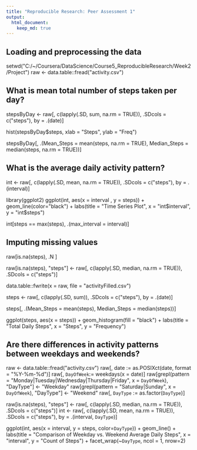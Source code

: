 ```yaml
---
title: "Reproducible Research: Peer Assessment 1"
output: 
  html_document:
    keep_md: true
---
```



## Loading and preprocessing the data
setwd("C:/~/Coursera/DataScience/Course5_ReproducibleResearch/Week2/Project")
raw <- data.table::fread("activity.csv")


## What is mean total number of steps taken per day?
stepsByDay <- raw[, c(lapply(.SD, sum, na.rm = TRUE)), .SDcols = c("steps"), by = .(date)]

hist(stepsByDay$steps, xlab = "Steps", ylab = "Freq")

stepsByDay[, .(Mean_Steps = mean(steps, na.rm = TRUE), Median_Steps = median(steps, na.rm = TRUE))]

## What is the average daily activity pattern?

int <- raw[, c(lapply(.SD, mean, na.rm = TRUE)), .SDcols = c("steps"), by = .(interval)]

library(ggplot2)
ggplot(int, aes(x = interval , y = steps)) + geom_line(color="black") + labs(title = "Time Series Plot", x = "int$interval", y = "int$steps")

int[steps == max(steps), .(max_interval = interval)]

## Imputing missing values
raw[is.na(steps), .N ]

raw[is.na(steps), "steps"] <- raw[, c(lapply(.SD, median, na.rm = TRUE)), .SDcols = c("steps")]

data.table::fwrite(x = raw, file = "activityFilled.csv")

steps <- raw[, c(lapply(.SD, sum)), .SDcols = c("steps"), by = .(date)] 

steps[, .(Mean_Steps = mean(steps), Median_Steps = median(steps))]

ggplot(steps, aes(x = steps)) + geom_histogram(fill = "black") + labs(title = "Total Daily Steps", x = "Steps", y = "Frequency")

## Are there differences in activity patterns between weekdays and weekends?

raw <- data.table::fread("activity.csv")
raw[, date := as.POSIXct(date, format = "%Y-%m-%d")]
raw[, `DayOfWeek`:= weekdays(x = date)]
raw[grepl(pattern = "Monday|Tuesday|Wednesday|Thursday|Friday", x = `DayOfWeek`), "DayType"] <- "Weekday"
raw[grepl(pattern = "Saturday|Sunday", x = `DayOfWeek`), "DayType"] <- "Weekend"
raw[, `DayType` := as.factor(`DayType`)]

raw[is.na(steps), "steps"] <- raw[, c(lapply(.SD, median, na.rm = TRUE)), .SDcols = c("steps")]
int <- raw[, c(lapply(.SD, mean, na.rm = TRUE)), .SDcols = c("steps"), by = .(interval, `DayType`)]

ggplot(int, aes(x = interval, y = steps, color=`DayType`)) + geom_line() + labs(title = "Comparison of Weekday vs. Weekend Average Daily Steps", x = "interval", y = "Count of Steps") + facet_wrap(~`DayType`, ncol = 1, nrow=2)
